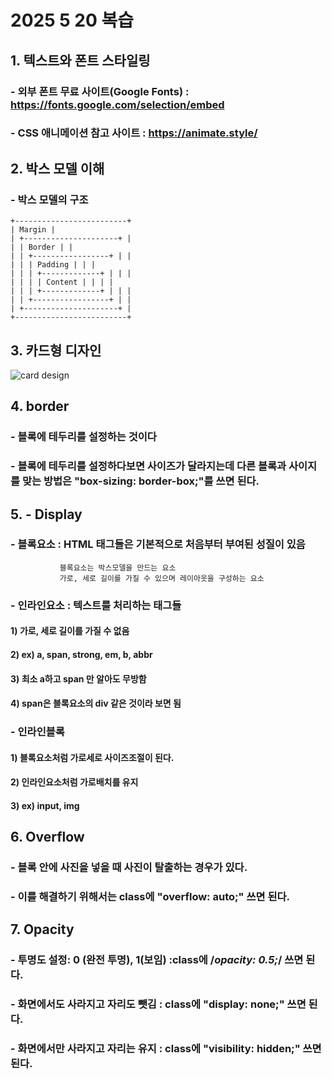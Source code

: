 # 2025 5 20 복습
## 1. 텍스트와 폰트 스타일링
### - 외부 폰트 무료 사이트(Google Fonts) : https://fonts.google.com/selection/embed
### - CSS 애니메이션 참고 사이트 : https://animate.style/
## 2. 박스 모델 이해
### - 박스 모델의 구조

```
+-------------------------+
| Margin |
| +---------------------+ |
| | Border | |
| | +-----------------+ | |
| | | Padding | | |
| | | +-------------+ | | |
| | | | Content | | | |
| | | +-------------+ | | |
| | +-----------------+ | |
| +---------------------+ |
+-------------------------+
```

## 3. 카드형 디자인
<img src="https://tech.toktokhan.dev/files/posts/2021_06/chanho/2021-06-30-new-designer-doesnt-know-anything-4.png" alt="card design">

## 4. border
### - 블록에 테두리를 설정하는 것이다
### - 블록에 테두리를 설정하다보면 사이즈가 달라지는데 다른 블록과 사이지를 맞는 방법은 "box-sizing: border-box;"를 쓰면 된다.

## 5. - Display
### - 블록요소 : HTML 태그들은 기본적으로 처음부터 부여된 성질이 있음
               블록요소는 박스모델을 만드는 요소
               가로, 세로 길이를 가질 수 있으며 레이아웃을 구성하는 요소

### - 인라인요소 : 텍스트를 처리하는 태그들
#### 1) 가로, 세로 길이를 가질 수 없음 
#### 2) ex) a, span, strong, em, b, abbr
#### 3) 최소 a하고 span 만 알아도 무방함 
#### 4) span은 블록요소의 div 같은 것이라 보면 됨

### - 인라인블록
#### 1) 블록요소처럼 가로세로 사이즈조절이 된다.
#### 2) 인라인요소처럼 가로배치를 유지
#### 3)  ex) input, img

## 6. Overflow
### - 블록 안에 사진을 넣을 때 사진이 탈출하는 경우가 있다.
### - 이를 해결하기 위해서는 class에 "overflow: auto;" 쓰면 된다.

## 7. Opacity
### - 투명도 설정: 0 (완전 투명), 1(보임) :class에 /*opacity: 0.5;*/ 쓰면 된다.
### - 화면에서도 사라지고 자리도 뺏김 : class에 "display: none;" 쓰면 된다.
### - 화면에서만 사라지고 자리는 유지 : class에 "visibility: hidden;" 쓰면 된다.






               
